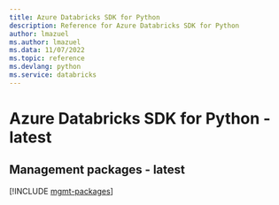 ```yaml
---
title: Azure Databricks SDK for Python
description: Reference for Azure Databricks SDK for Python
author: lmazuel
ms.author: lmazuel
ms.data: 11/07/2022
ms.topic: reference
ms.devlang: python
ms.service: databricks
---
```

# Azure Databricks SDK for Python - latest

## Management packages - latest
[!INCLUDE [mgmt-packages](databricks-mgmt-index.md)]
